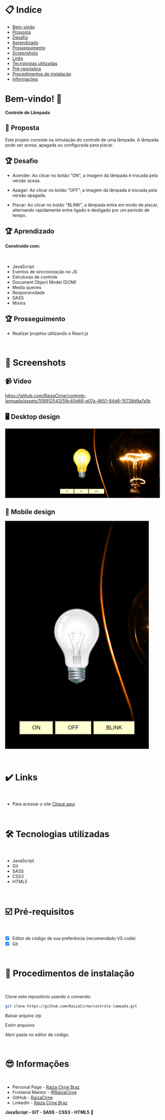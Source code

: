 # 📋 Indíce

- [Bem-vindo](#id01)
- [Proposta](#id02)
- [Desafio](#id03)
- [Aprendizado](#id04)
- [Prosseguimento](id05)
- [Screenshots](#id06)
- [Links](#id07)
- [Tecnologias utilizadas](#id08)
- [Pré-requisitos](#id09)
- [Procedimentos de instalação](#id010)
- [Informações](#id011)

# Bem-vindo! 👋 <a name="id01"></a>

**Controle de Lâmpada**
<br />

## 🚀 Proposta <a name="id02"></a>

Este projeto consiste na simulação do controle de uma lâmpada. A lâmpada pode ser acesa, apagada ou configurada para piscar.
<br />

## :trophy: Desafio <a name="#id03"></a>

- Acender: Ao clicar no botão "ON", a imagem da lâmpada é trocada pela versão acesa.

- Apagar: Ao clicar no botão "OFF", a imagem da lâmpada é trocada pela versão apagada.

- Piscar: Ao clicar no botão "BLINK", a lâmpada entra em modo de piscar, alternando rapidamente entre ligado e desligado por um período de tempo.

## :trophy: Aprendizado <a name="#id04"></a>

#### Construído com:

<br />

- JavaScript
- Eventos de sincronização no JS
- Estruturas de controle
- Document Object Model (DOM)
- Media queries
- Responsividade
- SASS
- Mixins

## :trophy: Prosseguimento <a name="id05"></a>

- Realizar projetos utilizando o React.js

<br />

# :camera_flash: Screenshots <a name="id06"></a>

## :video_camera: Video

https://github.com/RaizaCirne/controle-lampada/assets/109912543/59c40d46-e07a-4651-84d6-15728d9a7a1b

## :desktop_computer: Desktop design

![Design preview desktop](./assets/images/lampada-desktop.png)

## :iphone: Mobile design

![Design preview desktop](./assets/images/lampada-mobile.png)

<br />

# :heavy_check_mark: Links <a name="id07"></a>

<br />

- Para acessar o site [Clique aqui](https://65f317609af916ef8ccd10c2--astonishing-llama-db8d68.netlify.app/)

<br />

# 🛠 Tecnologias utilizadas <a name="id08"></a>

<br />

- JavaScript
- Git
- SASS
- CSS3
- HTML5

<br />

# ☑️ Pré-requisitos <a name="id09"></a>

<br />

- [x] Editor de código de sua preferência (recomendado VS code)
- [x] Git

<br />

# 📝 Procedimentos de instalação <a name="id010"></a>

<br />

Clone este repositório usando o comando:

```bash
git clone https://github.com/RaizaCirne/controle-lampada.git
```

Baixar arquivo zip

Extrir arquivos

Abrir pasta no editor de código.

<br />

# :sunglasses: Informações <a name="id011"></a>

<br />

- Personal Page - [Raíza Cirne Braz](https://65f317609af916ef8ccd10c2--astonishing-llama-db8d68.netlify.app/)
- Frontend Mentor - [@RaizaCirne](https://www.frontendmentor.io/profile/RaizaCirne)
- GitHub - [RaizaCirne](https://github.com/RaizaCirne)
- LinkedIn - [Raíza Cirne Braz](https://www.linkedin.com/in/ra%C3%ADzacirne/)

**JavaScript - GIT - SASS - CSS3 - HTML5** 🚀

